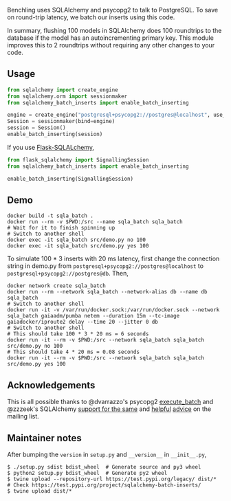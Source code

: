 Benchling uses SQLAlchemy and psycopg2 to talk to PostgreSQL.
To save on round-trip latency, we batch our inserts using this code.

In summary, flushing 100 models in SQLAlchemy does 100 roundtrips to the database if the model has an autoincrementing primary key.
This module improves this to 2 roundtrips without requiring any other changes to your code.

## Usage

```python
from sqlalchemy import create_engine
from sqlalchemy.orm import sessionmaker
from sqlalchemy_batch_inserts import enable_batch_inserting

engine = create_engine("postgresql+psycopg2://postgres@localhost", use_batch_mode=True)
Session = sessionmaker(bind=engine)
session = Session()
enable_batch_inserting(session)
```

If you use [Flask-SQLALchemy](https://flask-sqlalchemy.palletsprojects.com/),

```python
from flask_sqlalchemy import SignallingSession
from sqlalchemy_batch_inserts import enable_batch_inserting

enable_batch_inserting(SignallingSession)
```

## Demo

```
docker build -t sqla_batch .
docker run --rm -v $PWD:/src --name sqla_batch sqla_batch
# Wait for it to finish spinning up
# Switch to another shell
docker exec -it sqla_batch src/demo.py no 100
docker exec -it sqla_batch src/demo.py yes 100
```

To simulate 100 * 3 inserts with 20 ms latency,
first change the connection string in demo.py from
`postgresql+psycopg2://postgres@localhost` to `postgresql+psycopg2://postgres@db`.
Then,
```
docker network create sqla_batch
docker run --rm --network sqla_batch --network-alias db --name db sqla_batch
# Switch to another shell
docker run -it -v /var/run/docker.sock:/var/run/docker.sock --network sqla_batch gaiaadm/pumba netem --duration 15m --tc-image gaiadocker/iproute2 delay --time 20 --jitter 0 db
# Switch to another shell
# This should take 100 * 3 * 20 ms = 6 seconds
docker run -it --rm -v $PWD:/src --network sqla_batch sqla_batch src/demo.py no 100
# This should take 4 * 20 ms = 0.08 seconds
docker run -it --rm -v $PWD:/src --network sqla_batch sqla_batch src/demo.py yes 100
```

## Acknowledgements

This is all possible thanks to @dvarrazzo's psycopg2 [execute_batch](http://initd.org/psycopg/docs/extras.html#fast-execution-helpers)
and @zzzeek's SQLAlchemy [support for the same](https://docs.sqlalchemy.org/en/latest/dialects/postgresql.html#psycopg2-batch-mode)
and [helpful](https://groups.google.com/forum/#!topic/sqlalchemy/GyAZTThJi2I)
[advice](https://groups.google.com/forum/#!msg/sqlalchemy/l02TH_m1DkU/7PMlF8HzAgAJ) on the mailing list.

## Maintainer notes

After bumping the `version` in `setup.py` and `__version__` in `__init__.py`,

```
$ ./setup.py sdist bdist_wheel  # Generate source and py3 wheel
$ python2 setup.py bdist_wheel  # Generate py2 wheel
$ twine upload --repository-url https://test.pypi.org/legacy/ dist/*
# Check https://test.pypi.org/project/sqlalchemy-batch-inserts/
$ twine upload dist/*
```
